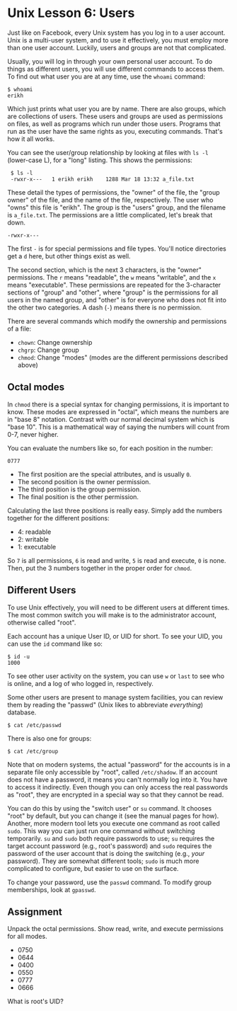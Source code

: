 # Unix Lesson 6: Users

Just like on Facebook, every Unix system has you log in to a user account. Unix is a multi-user system, and to use it effectively, you must employ more than one user account. Luckily, users and groups are not that complicated.

Usually, you will log in through your own personal user account. To do things as different users, you will use different commands to access them. To find out what user you are at any time, use the `whoami` command:

    $ whoami
    erikh

Which just prints what user you are by name. There are also groups, which are collections of users. These users and groups are used as permissions on files, as well as programs which run under those users. Programs that run as the user have the same rights as you, executing commands. That's how it all works.

You can see the user/group relationship by looking at files with `ls -l` (lower-case L), for a "long" listing. This shows the permissions:

     $ ls -l
     -rwxr-x---   1 erikh erikh    1288 Mar 18 13:32 a_file.txt

These detail the types of permissions, the "owner" of the file, the "group owner" of the file, and the name of the file, respectively. The user who "owns" this file is "erikh". The group is the "users" group, and the filename is `a_file.txt`. The permissions are a little complicated, let's break that down.

    -rwxr-x---

The first `-` is for special permissions and file types. You'll notice directories get a `d` here, but other things exist as well.

The second section, which is the next 3 characters, is the "owner" permissions. The `r` means "readable", the `w` means "writable", and the `x` means "executable". These permissions are repeated for the 3-character sections of "group" and "other", where "group" is the permissions for all users in the named group, and "other" is for everyone who does not fit into the other two categories. A dash (`-`) means there is no permission.

There are several commands which modify the ownership and permissions of a file:

-   `chown`: Change ownership
-   `chgrp`: Change group
-   `chmod`: Change "modes" (modes are the different permissions described above)

## Octal modes

In `chmod` there is a special syntax for changing permissions, it is important to know. These modes are expressed in "octal", which means the numbers are in "base 8" notation. Contrast with our normal decimal system which is "base 10". This is a mathematical way of saying the numbers will count from 0-7, never higher.

You can evaluate the numbers like so, for each position in the number:

    0777

-   The first position are the special attributes, and is usually `0`.
-   The second position is the owner permission.
-   The third position is the group permission.
-   The final position is the other permission.

Calculating the last three positions is really easy. Simply add the numbers together for the different positions:

-   4: readable
-   2: writable
-   1: executable

So `7` is all permissions, `6` is read and write, `5` is read and execute, `0` is none. Then, put the 3 numbers together in the proper order for `chmod`.

## Different Users

To use Unix effectively, you will need to be different users at different times. The most common switch you will make is to the administrator account, otherwise called "root".

Each account has a unique User ID, or UID for short. To see your UID, you can use the `id` command like so:

    $ id -u
    1000

To see other user activity on the system, you can use `w` or `last` to see who is online, and a log of who logged in, respectively.

Some other users are present to manage system facilities, you can review them by reading the "passwd" (Unix likes to abbreviate _everything_) database.

    $ cat /etc/passwd

There is also one for groups:

    $ cat /etc/group

Note that on modern systems, the actual "password" for the accounts is in a separate file only accessible by "root", called `/etc/shadow`. If an account does not have a password, it means you can't normally log into it. You have to access it indirectly. Even though you can only access the real passwords as "root", they are encrypted in a special way so that they cannot be read.

You can do this by using the "switch user" or `su` command. It chooses "root" by default, but you can change it (see the manual pages for how). Another, more modern tool lets you execute one command as root called `sudo`. This way you can just run one command without switching temporarily. `su` and `sudo` both require passwords to use; `su` requires the target account password (e.g., root's password) and `sudo` requires the password of the user account that is doing the switching (e.g., _your_ password). They are somewhat different tools; `sudo` is much more complicated to configure, but easier to use on the surface.

To change your password, use the `passwd` command. To modify group memberships, look at `gpasswd`.

## Assignment

Unpack the octal permissions. Show read, write, and execute permissions for all modes.

-   0750
-   0644
-   0400
-   0550
-   0777
-   0666

What is root's UID?
